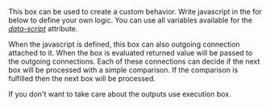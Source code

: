 This box can be used to create a custom behavior. Write javascript in the for
below to define your own logic. You can use all variables available for
the [*data-script*][data-script] attribute.

When the javascript is defined, this box can also outgoing connection attached
to it. When the box is evaluated returned value will be passed to the outgoing
connections. Each of these connections can decide if the next box will be
processed with a simple comparison. If the comparison is fulfilled then
the next box will be processed.

If you don't want to take care about the outputs use execution box.

[data-script]: https://www.copernica.com/en/documentation/data-object
